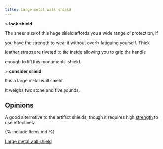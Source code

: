 ```yaml
---
title: Large metal wall shield
---
```


\> **look shield**

The sheer size of this huge shield affords you a wide range of
protection, if

you have the strength to wear it without overly fatiguing yourself.
Thick

leather straps are riveted to the inside allowing you to grip the handle

enough to lift this monumental shield.

\> **consider shield**

It is a large metal wall shield.

It weighs two stone and five pounds.

## Opinions

A good alternative to the artifact shields, though it requires high
[strength](strength "wikilink") to use effectively.

{% include Items.md %}

[Large metal wall shield](Category:_Shields "wikilink")